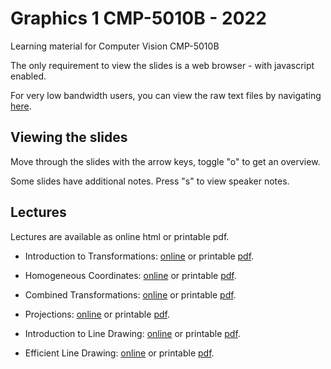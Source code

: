 # Graphics 1 CMP-5010B - 2022

Learning material for Computer Vision CMP-5010B

The only requirement to view the slides is a web browser - with javascript enabled.

For very low bandwidth users, you can view the raw text files
by navigating [here](https://github.com/uea-teaching/graphics1-2022).

## Viewing the slides

Move through the slides with the arrow keys, toggle "o" to get an overview.

Some slides have additional notes. Press "s" to view speaker notes.

## Lectures

Lectures are available as online html or printable pdf.

- Introduction to Transformations: [online](lectures/transforms-01.html)
  or printable [pdf](lectures/transforms-01.bmr.pdf).

- Homogeneous Coordinates: [online](lectures/transforms-02.html)
  or printable [pdf](lectures/transforms-02.bmr.pdf).

- Combined Transformations: [online](lectures/combined-transforms.html)
  or printable [pdf](lectures/combined-transforms.bmr.pdf).

- Projections: [online](lectures/projections.html)
  or printable [pdf](lectures/projections.bmr.pdf).

- Introduction to Line Drawing: [online](lectures/line-drawing-01.html)
  or printable [pdf](lectures/line-drawing-01.bmr.pdf).

- Efficient Line Drawing: [online](lectures/line-drawing-02.html)
  or printable [pdf](lectures/line-drawing-02.bmr.pdf).
